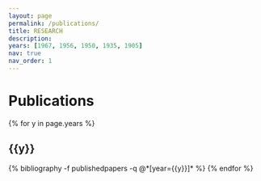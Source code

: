 ```yaml
---
layout: page
permalink: /publications/
title: RESEARCH
description: 
years: [1967, 1956, 1950, 1935, 1905]
nav: true
nav_order: 1
---
```

<!-- _pages/publications.md -->

<div class="publications">

<h1>Publications</h1>

{% for y in page.years %}
  <h2 class="year">{{y}}</h2>
  {% bibliography -f publishedpapers -q @*[year={{y}}]* %}
{% endfor %}

</div>
